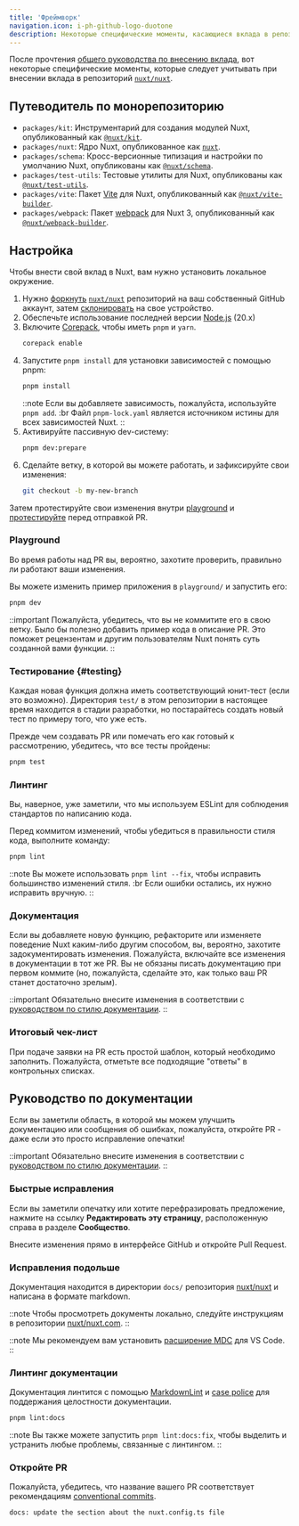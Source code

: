 ```yaml
---
title: 'Фреймворк'
navigation.icon: i-ph-github-logo-duotone
description: Некоторые специфические моменты, касающиеся вклада в репозиторий фреймворка.
---
```


После прочтения [общего руководства по внесению вклада](/docs/community/contribution), вот некоторые специфические моменты, которые следует учитывать при внесении вклада в репозиторий [`nuxt/nuxt`](https://github.com/nuxt/nuxt).

## Путеводитель по монорепозиторию

- `packages/kit`: Инструментарий для создания модулей Nuxt, опубликованный как [`@nuxt/kit`](https://npmjs.com/package/@nuxt/kit).
- `packages/nuxt`: Ядро Nuxt, опубликованное как [`nuxt`](https://npmjs.com/package/nuxt).
- `packages/schema`: Кросс-версионные типизация и настройки по умолчанию Nuxt, опубликованы как [`@nuxt/schema`](https://npmjs.com/package/@nuxt/schema).
- `packages/test-utils`: Тестовые утилиты для Nuxt, опубликованы как [`@nuxt/test-utils`](https://npmjs.com/package/@nuxt/test-utils).
- `packages/vite`: Пакет [Vite](https://vitejs.dev) для Nuxt, опубликованный как [`@nuxt/vite-builder`](https://npmjs.com/package/@nuxt/vite-builder).
- `packages/webpack`: Пакет [webpack](https://webpack.js.org) для Nuxt 3, опубликованный как [`@nuxt/webpack-builder`](https://npmjs.com/package/@nuxt/webpack-builder).

## Настройка

Чтобы внести свой вклад в Nuxt, вам нужно установить локальное окружение.

1. Нужно [форкнуть](https://help.github.com/articles/fork-a-repo) [`nuxt/nuxt`](https://github.com/nuxt/nuxt) репозиторий на ваш собственный GitHub аккаунт, затем [склонировать](https://help.github.com/articles/cloning-a-repository) на свое устройство.
2. Обеспечьте использование последней версии [Node.js](https://nodejs.org/en) (20.x)
3. Включите [Corepack](https://github.com/nodejs/corepack), чтобы иметь `pnpm` и `yarn`.
    ```bash [Terminal]
    corepack enable
    ```
4. Запустите `pnpm install` для установки зависимостей с помощью pnpm:
    ```bash [Terminal]
    pnpm install
    ```
    ::note
   Если вы добавляете зависимость, пожалуйста, используйте `pnpm add`. :br
   Файл `pnpm-lock.yaml` является источником истины для всех зависимостей Nuxt.
    ::
5. Активируйте пассивную dev-систему:
    ```bash [Terminal]
    pnpm dev:prepare
    ```
6. Сделайте ветку, в которой вы можете работать, и зафиксируйте свои изменения:
    ```bash [Terminal]
    git checkout -b my-new-branch
    ```

Затем протестируйте свои изменения внутри [playground](#playground) и [протестируйте](#testing) перед отправкой PR.

### Playground

Во время работы над PR вы, вероятно, захотите проверить, правильно ли работают ваши изменения.

Вы можете изменить пример приложения в `playground/` и запустить его:

```bash [Terminal]
pnpm dev
```

::important
Пожалуйста, убедитесь, что вы не коммитите его в свою ветку. Было бы полезно добавить пример кода в описание PR. Это поможет рецензентам и другим пользователям Nuxt понять суть созданной вами функции.
::

### Тестирование {#testing}

Каждая новая функция должна иметь соответствующий юнит-тест (если это возможно). Директория `test/` в этом репозитории в настоящее время находится в стадии разработки, но постарайтесь создать новый тест по примеру того, что уже есть.

Прежде чем создавать PR или помечать его как готовый к рассмотрению, убедитесь, что все тесты пройдены:

```bash [Terminal]
pnpm test
```

### Линтинг

Вы, наверное, уже заметили, что мы используем ESLint для соблюдения стандартов по написанию кода.

Перед коммитом изменений, чтобы убедиться в правильности стиля кода, выполните команду:

```bash [Terminal]
pnpm lint
```

::note
Вы можете использовать `pnpm lint --fix`, чтобы исправить большинство изменений стиля. :br
Если ошибки остались, их нужно исправить вручную.
::

### Документация

Если вы добавляете новую функцию, рефакторите или изменяете поведение Nuxt каким-либо другим способом, вы, вероятно, захотите задокументировать изменения. Пожалуйста, включайте все изменения в документации в тот же PR. Вы не обязаны писать документацию при первом коммите (но, пожалуйста, сделайте это, как только ваш PR станет достаточно зрелым).

::important
Обязательно внесите изменения в соответствии с [руководством по стилю документации](/docs/community/contribution#documentation-style-guide).
::

### Итоговый чек-лист

При подаче заявки на PR есть простой шаблон, который необходимо заполнить. Пожалуйста, отметьте все подходящие "ответы" в контрольных списках.

## Руководство по документации

Если вы заметили область, в которой мы можем улучшить документацию или сообщения об ошибках, пожалуйста, откройте PR - даже если это просто исправление опечатки!

::important
Обязательно внесите изменения в соответствии с [руководством по стилю документации](/docs/community/contribution#documentation-style-guide).
::

### Быстрые исправления

Если вы заметили опечатку или хотите перефразировать предложение, нажмите на ссылку **Редактировать эту страницу**, расположенную справа в разделе **Сообщество**.

Внесите изменения прямо в интерфейсе GitHub и откройте Pull Request.

### Исправления подольше

Документация находится в директории `docs/` репозитория [nuxt/nuxt](https://github.com/nuxt/nuxt) и написана в формате markdown.

::note
Чтобы просмотреть документы локально, следуйте инструкциям в репозитории [nuxt/nuxt.com](https://github.com/nuxt/nuxt.com).
::

::note
Мы рекомендуем вам установить [расширение MDC](https://marketplace.visualstudio.com/items?itemName=Nuxt.mdc) для VS Code.
::

### Линтинг документации

Документация линтится с помощью [MarkdownLint](https://github.com/DavidAnson/markdownlint) и [case police](https://github.com/antfu/case-police) для поддержания целостности документации.

```bash [Terminal]
pnpm lint:docs
```

::note
Вы также можете запустить `pnpm lint:docs:fix`, чтобы выделить и устранить любые проблемы, связанные с линтингом.
::

### Откройте PR

Пожалуйста, убедитесь, что название вашего PR соответствует рекомендациям [conventional commits](https://www.conventionalcommits.org).

```bash [Пример названия одного из PR]
docs: update the section about the nuxt.config.ts file
```
